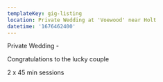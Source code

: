 ```yaml
---
templateKey: gig-listing
location: Private Wedding at 'Voewood' near Holt
datetime: '1676462400'
---
```

P﻿rivate Wedding -

Congratulations to the lucky couple

2﻿ x 45 min sessions